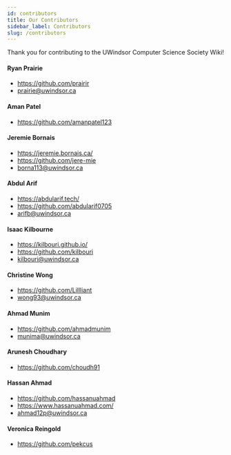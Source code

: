 ```yaml
---
id: contributors
title: Our Contributors
sidebar_label: Contributors
slug: /contributors
---
```


Thank you for contributing to the UWindsor Computer Science Society Wiki! 

#### **Ryan Prairie**
+ https://github.com/prairir
+ prairie@uwindsor.ca

#### **Aman Patel**
+ https://github.com/amanpatel123

#### **Jeremie Bornais**
+ https://jeremie.bornais.ca/
+ https://github.com/jere-mie
+ borna113@uwindsor.ca

#### **Abdul Arif**
+ https://abdularif.tech/
+ https://github.com/abdularif0705
+ arifb@uwindsor.ca

#### **Isaac Kilbourne**
+ https://kilbouri.github.io/
+ https://github.com/kilbouri
+ kilbouri@uwindsor.ca

#### **Christine Wong**
+ https://github.com/Lillliant
+ wong93@uwindsor.ca

#### **Ahmad Munim**
+ https://github.com/ahmadmunim
+ munima@uwindsor.ca

#### **Arunesh Choudhary**
+ https://github.com/choudh91

#### **Hassan Ahmad**
+ https://github.com/hassanuahmad
+ https://www.hassanuahmad.com/
+ ahmad12p@uwindsor.ca

#### **Veronica Reingold**
+ https://github.com/pekcus
